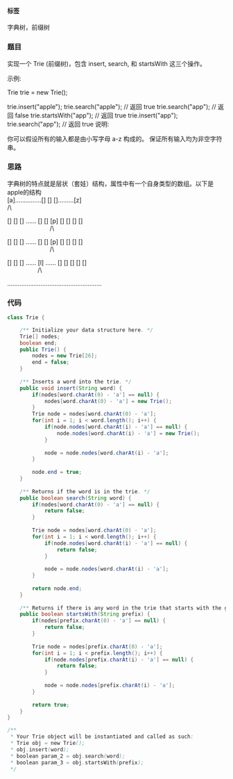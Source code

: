 #### 标签
字典树，前缀树
### 题目
实现一个 Trie (前缀树)，包含 insert, search, 和 startsWith 这三个操作。

示例:

Trie trie = new Trie();

trie.insert("apple");
trie.search("apple");   // 返回 true
trie.search("app");     // 返回 false
trie.startsWith("app"); // 返回 true
trie.insert("app");   
trie.search("app");     // 返回 true
说明:

你可以假设所有的输入都是由小写字母 a-z 构成的。
保证所有输入均为非空字符串。

### 思路
字典树的特点就是层状（套娃）结构，属性中有一个自身类型的数组。以下是apple的结构\
[a]……………[] [] []………[z]\
/\

[] [] [] …… []  [] [p] [] [] [] []\
&emsp;&emsp;&emsp;&emsp;&emsp;&emsp;&emsp;/\

[] [] [] …… []  [] [p] [] [] [] []\
&emsp;&emsp;&emsp;&emsp;&emsp;&emsp;&emsp;/\

[] [] [] …… [l] …… [] [] [] [] []\
&emsp;&emsp;&emsp;&emsp;&emsp;/\

………………………………………………
        
### 代码
```java
class Trie {

    /** Initialize your data structure here. */
    Trie[] nodes;
    boolean end;
    public Trie() {
        nodes = new Trie[26];
        end = false;
    }
    
    /** Inserts a word into the trie. */
    public void insert(String word) {
        if(nodes[word.charAt(0) - 'a'] == null) {
            nodes[word.charAt(0) - 'a'] = new Trie();
        }
        Trie node = nodes[word.charAt(0) - 'a'];
        for(int i = 1; i < word.length(); i++) {
            if(node.nodes[word.charAt(i) - 'a'] == null) {
                node.nodes[word.charAt(i) - 'a'] = new Trie();
            }
            
            node = node.nodes[word.charAt(i) - 'a'];
        }
        
        node.end = true;
    }
    
    /** Returns if the word is in the trie. */
    public boolean search(String word) {
        if(nodes[word.charAt(0) - 'a'] == null) {
            return false;
        }
        
        Trie node = nodes[word.charAt(0) - 'a'];
        for(int i = 1; i < word.length(); i++) {
            if(node.nodes[word.charAt(i) - 'a'] == null) {
                return false;
            }
            
            node = node.nodes[word.charAt(i) - 'a'];
        }
        
        return node.end;
    }
    
    /** Returns if there is any word in the trie that starts with the given prefix. */
    public boolean startsWith(String prefix) {
        if(nodes[prefix.charAt(0) - 'a'] == null) {
            return false;
        }
        
        Trie node = nodes[prefix.charAt(0) - 'a'];
        for(int i = 1; i < prefix.length(); i++) {
            if(node.nodes[prefix.charAt(i) - 'a'] == null) {
                return false;
            }
            
            node = node.nodes[prefix.charAt(i) - 'a'];
        }
        
        return true;
    }
}

/**
 * Your Trie object will be instantiated and called as such:
 * Trie obj = new Trie();
 * obj.insert(word);
 * boolean param_2 = obj.search(word);
 * boolean param_3 = obj.startsWith(prefix);
 */
```